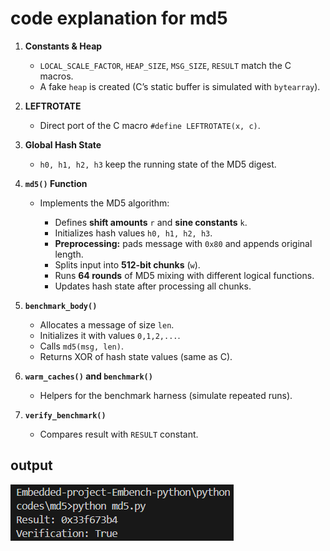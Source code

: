 
# code explanation for md5 

1. **Constants & Heap**

   * `LOCAL_SCALE_FACTOR`, `HEAP_SIZE`, `MSG_SIZE`, `RESULT` match the C macros.
   * A fake `heap` is created (C’s static buffer is simulated with `bytearray`).

2. **LEFTROTATE**

   * Direct port of the C macro `#define LEFTROTATE(x, c)`.

3. **Global Hash State**

   * `h0, h1, h2, h3` keep the running state of the MD5 digest.

4. **`md5()` Function**

   * Implements the MD5 algorithm:

     * Defines **shift amounts** `r` and **sine constants** `k`.
     * Initializes hash values `h0, h1, h2, h3`.
     * **Preprocessing:** pads message with `0x80` and appends original length.
     * Splits input into **512-bit chunks** (`w`).
     * Runs **64 rounds** of MD5 mixing with different logical functions.
     * Updates hash state after processing all chunks.

5. **`benchmark_body()`**

   * Allocates a message of size `len`.
   * Initializes it with values `0,1,2,...`.
   * Calls `md5(msg, len)`.
   * Returns XOR of hash state values (same as C).

6. **`warm_caches()` and `benchmark()`**

   * Helpers for the benchmark harness (simulate repeated runs).

7. **`verify_benchmark()`**

   * Compares result with `RESULT` constant.


## output

![alt text](image.png)
